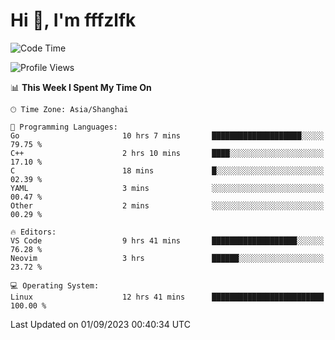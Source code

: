 # Hi 👋, I'm fffzlfk

<!--START_SECTION:waka-->
![Code Time](http://img.shields.io/badge/Code%20Time-379%20hrs%2012%20mins-blue)

![Profile Views](http://img.shields.io/badge/Profile%20Views-0-blue)

📊 **This Week I Spent My Time On** 

```text
🕑︎ Time Zone: Asia/Shanghai

💬 Programming Languages: 
Go                       10 hrs 7 mins       ████████████████████░░░░░   79.75 % 
C++                      2 hrs 10 mins       ████░░░░░░░░░░░░░░░░░░░░░   17.10 % 
C                        18 mins             █░░░░░░░░░░░░░░░░░░░░░░░░   02.39 % 
YAML                     3 mins              ░░░░░░░░░░░░░░░░░░░░░░░░░   00.47 % 
Other                    2 mins              ░░░░░░░░░░░░░░░░░░░░░░░░░   00.29 % 

🔥 Editors: 
VS Code                  9 hrs 41 mins       ███████████████████░░░░░░   76.28 % 
Neovim                   3 hrs               ██████░░░░░░░░░░░░░░░░░░░   23.72 % 

💻 Operating System: 
Linux                    12 hrs 41 mins      █████████████████████████   100.00 % 
```


 Last Updated on 01/09/2023 00:40:34 UTC
<!--END_SECTION:waka-->
